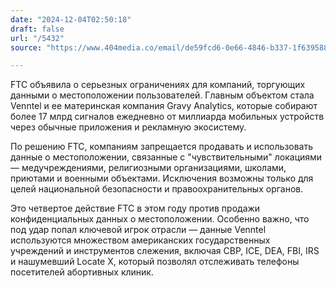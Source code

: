 ```yaml
---
date: "2024-12-04T02:50:18"
draft: false
url: "/5432"
source: "https://www.404media.co/email/de59fcd6-0e66-4846-b337-1f63958833c0/?ref=daily-stories-newsletter"

---
```


FTC объявила о серьезных ограничениях для компаний, торгующих данными о местоположении пользователей. Главным объектом стала Venntel и ее материнская компания Gravy Analytics, которые собирают более 17 млрд сигналов ежедневно от миллиарда мобильных устройств через обычные приложения и рекламную экосистему.

По решению FTC, компаниям запрещается продавать и использовать данные о местоположении, связанные с "чувствительными" локациями — медучреждениями, религиозными организациями, школами, приютами и военными объектами. Исключения возможны только для целей национальной безопасности и правоохранительных органов.

Это четвертое действие FTC в этом году против продажи конфиденциальных данных о местоположении. Особенно важно, что под удар попал ключевой игрок отрасли — данные Venntel используются множеством американских государственных учреждений и инструментов слежения, включая CBP, ICE, DEA, FBI, IRS и нашумевший Locate X, который позволял отслеживать телефоны посетителей абортивных клиник.
